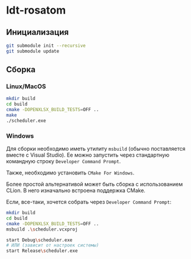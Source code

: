 # ldt-rosatom

## Инициализация

```bash
git submodule init --recursive
git submodule update
```

## Сборка

### Linux/MacOS

```bash
mkdir build
cd build
cmake -DOPENXLSX_BUILD_TESTS=OFF ..
make
./scheduler.exe
```

### Windows

Для сборки необходимо иметь утилиту ```msbuild``` (обычно поставляется вместе с Visual Studio). Ее можно запустить через стандартную командную строку ```Developer Command Prompt```.

Также, необходимо установить ```CMake For Windows```.

Более простой альтернативой может быть сборка с использованием CLion. В него изначально встроена поддержка CMake.

Если, все-таки, хочется собрать через ```Developer Command Prompt```:

```bash
mkdir build
cd build
cmake -DOPENXLSX_BUILD_TESTS=OFF ..
msbuild .\scheduler.vcxproj

start Debug\scheduler.exe
# ИЛИ (зависит от настроек системы)
start Release\scheduler.exe
```
